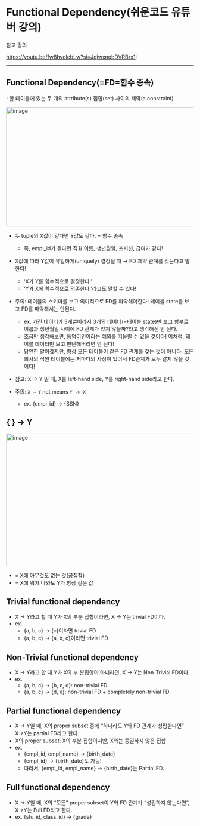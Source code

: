 # Functional Dependency(쉬운코드 유튜버 강의)

참고 강의

https://youtu.be/fw8hvolebLw?si=JdjwxnobDVRBrx1j

---

## Functional Dependency(=FD=함수 종속)

: 한 테이블에 있는 두 개의 attribute(s) 집합(set) 사이의 제약(a constraint)

<img width="981" height="320" alt="image" src="https://github.com/user-attachments/assets/3de05e43-d957-449e-aaca-2eae578461b0" />

- 두 tuple의 X값이 같다면 Y값도 같다. = 함수 종속
    - 즉, empl_id가 같다면 직원 이름, 생년월일, 포지션, 급여가 같다!
- X값에 따라 Y값이 유일하게(uniquely) 결정될 때 → FD 제약 관계를 갖는다고 말한다!
    - ‘X가 Y를 함수적으로 결정한다.’
    - ‘Y가 X에 함수적으로 의존한다.’라고도 말할 수 있다!

- 주의: 테이블의 스키마를 보고 의미적으로 FD를 파악해야한다! 테이블 state를 보고 FD를 파악해서는 안된다.
    - ex. 가진 데이터가 3개뿐이라서 3개의 데이터(=테이블 state)만 보고 함부로 이름과 생년월일 사이에 FD 관계가 있지 않을까?라고 생각해선 안 된다.
    - 조금만 생각해보면, 동명이인이라는 예외를 떠올릴 수 있을 것이다! 이처럼, 테이블 데이터만 보고 판단해버리면 안 된다!
    - 당연한 말이겠지만, 항상 모든 테이블이 같은 FD 관계를 갖는 것이 아니다. 모든 회사의 직원 테이블에는 저마다의 사정이 있어서 FD관계가 모두 같지 않을 것이다!
- 참고: X → Y 일 때, X를 left-hand side, Y를 right-hand side라고 한다.
- 주의: `X → Y` not means `Y -> X`
    - ex. {empl_id} → {SSN}

## { } → Y

<img width="1002" height="355" alt="image" src="https://github.com/user-attachments/assets/c0bea797-7250-4a05-b1b5-5e7845e9c351" />

- = X에 아무것도 없는 것(공집합)
- = X에 뭐가 나와도 Y가 항상 같은 값

## Trivial functional dependency

- X → Y라고 할 때 Y가 X의 부분 집합이라면, X → Y는 trivial FD이다.
- ex.
    - {a, b, c} → {c}이라면 trivial FD
    - {a, b, c} → {a, b, c}이라면 trivial FD

## Non-Trivial functional dependency

- X → Y라고 할 때 Y가 X의 부 분집합이 아니라면, X → Y는 Non-Trivial FD이다.
- ex.
    - {a, b, c} → {b, c, d}: non-trivial FD
    - {a, b, c} → {d, e}: non-trivial FD + completely non-trivial FD

## Partial functional dependency

- X → Y일 때, X의 proper subset 중에 “하나라도 Y와 FD 관계가 성립한다면” X→Y는 partial FD라고 한다.
- X의 proper subset: X의 부분 집합이지만, X와는 동일하지 않은 집합
- ex.
    - {empl_id, empl_name} → {birth_date}
    - {empl_id} → {birth_date}도 가능!
    - 따라서, {empl_id, empl_name} → {birth_date}는 Partial FD.

## Full functional dependency

- X → Y일 때, X의 “모든” proper subset이 Y와 FD 관계가 “성립하지 않는다면”, X→Y는 Full FD라고 한다.
- ex. {stu_id, class_id} → {grade}
